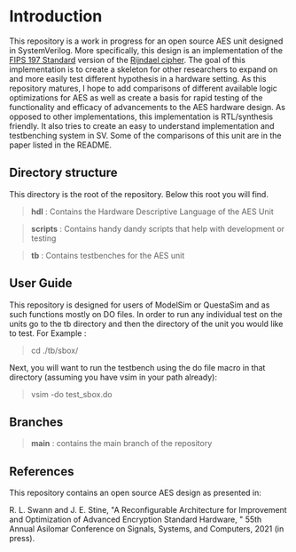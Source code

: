 # Introduction
This repository is a work in progress for an open source AES unit designed in SystemVerilog. More specifically,
this design is an implementation of the [FIPS 197 Standard](https://nvlpubs.nist.gov/nistpubs/fips/nist.fips.197.pdf) version
of the [Rijndael cipher](https://csrc.nist.gov/csrc/media/projects/cryptographic-standards-and-guidelines/documents/aes-development/rijndael-ammended.pdf). 
The goal of this implementation is to create a skeleton for other researchers to expand on and more easily test different hypothesis in a hardware setting.
As this repository matures, I hope to add comparisons of different available logic optimizations for AES as well as create a basis for rapid testing of the functionality and efficacy of advancements to the AES hardware design. As opposed to other implementations, this implementation is RTL/synthesis friendly.  It also tries to create an easy to understand implementation and testbenching system in SV.  Some of the comparisons of this unit are in the paper listed in the README.



## Directory structure
This directory is the root of the repository. Below this root you will find.
>**hdl**     : Contains the Hardware Descriptive Language of the AES Unit

>**scripts** : Contains handy dandy scripts that help with development or testing

>**tb**      : Contains testbenches for the AES unit




## User Guide
This repository is designed for users of ModelSim or QuestaSim and as such functions mostly on DO files. In order to run any individual test on the units
go to the tb directory and then the directory of the unit you would like to test. For Example :
> cd ./tb/sbox/

Next, you will want to run the testbench using the do file macro in that directory (assuming you have vsim in your path already):

> vsim -do test_sbox.do





## Branches
>**main**    : contains the main branch of the repository






## References
This repository contains an open source AES design as presented in:

R. L. Swann and J. E. Stine, "A Reconfigurable Architecture for Improvement and Optimization of Advanced Encryption Standard Hardware, " 55th Annual Asilomar Conference on Signals, Systems, and Computers, 2021 (in press).
